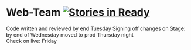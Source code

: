 # Web-Team [![Stories in Ready](https://badge.waffle.io/wellcometrust/Web-Team-Public.svg?label=ready&title=Ready)](http://waffle.io/wellcometrust/Web-Team-Public)


Code written and reviewed by end Tuesday 
Signing off changes on Stage: by end of Wednesday
moved to prod Thursday night  
Check on live: Friday
